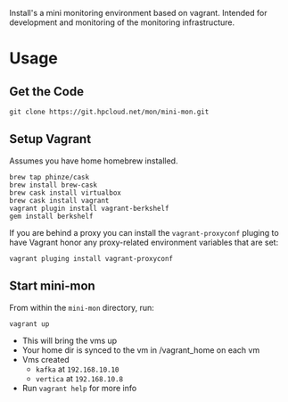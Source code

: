 Install's a mini monitoring environment based on vagrant. Intended for development and monitoring of the monitoring infrastructure.

# Usage

## Get the Code

```
git clone https://git.hpcloud.net/mon/mini-mon.git
```

## Setup Vagrant
Assumes you have home homebrew installed.

```
brew tap phinze/cask
brew install brew-cask
brew cask install virtualbox 
brew cask install vagrant
vagrant plugin install vagrant-berkshelf
gem install berkshelf
```

If you are behind a proxy you can install the `vagrant-proxyconf` pluging to have Vagrant honor any proxy-related
environment variables that are set:

```
vagrant pluging install vagrant-proxyconf
```

## Start mini-mon

From within the `mini-mon` directory, run:

```
vagrant up
```

- This will bring the vms up
- Your home dir is synced to the vm in /vagrant_home on each vm
- Vms created
  - `kafka` at `192.168.10.10`
  - `vertica` at `192.168.10.8`
- Run `vagrant help` for more info
